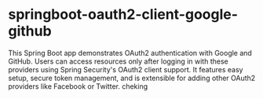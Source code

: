 # springboot-oauth2-client-google-github
This Spring Boot app demonstrates OAuth2 authentication with Google and GitHub. Users can access resources only after logging in with these providers using Spring Security's OAuth2 client support. It features easy setup, secure token management, and is extensible for adding other OAuth2 providers like Facebook or Twitter.
cheking
